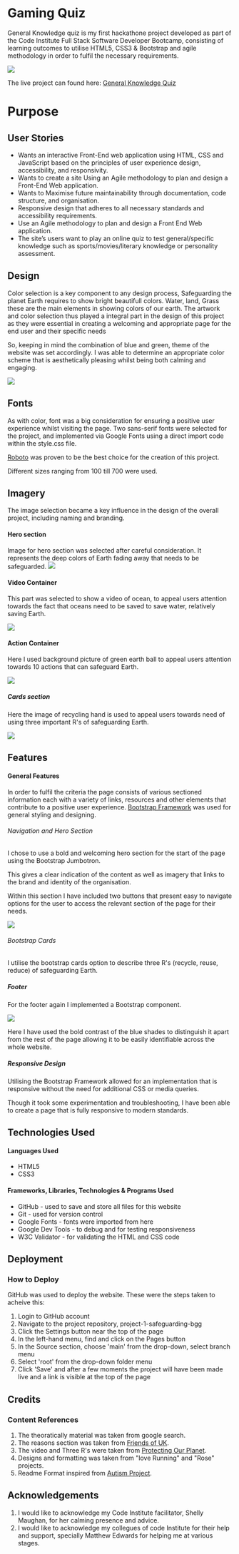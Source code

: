 # Gaming Quiz
General Knowledge quiz is my first hackathone project developed as part of the Code Institute Full Stack Software Developer Bootcamp, consisting of learning outcomes to utilise HTML5, CSS3 & Bootstrap and agile methodology in order to fulfil the necessary requirements.

<img src="assets/images/main.png">


The live project can found here: <a href="https://madiha-babri.github.io/assignment/" rel="nofollow">General Knowledge Quiz</a>
# Purpose 

## User Stories

+ Wants an interactive Front-End web application using HTML, CSS and JavaScript based on the principles of user experience design, accessibility, and responsivity.
+ Wants to create a site Using an Agile methodology to plan and design a Front-End Web application.
+ Wants to Maximise future maintainability through documentation, code structure, and organisation.
+ Responsive design that adheres to all necessary standards and accessibility requirements.
+ Use an Agile methodology to plan and design a Front End Web application.
+ The site’s users want to play an online quiz to test general/specific knowledge such as sports/movies/literary knowledge or personality assessment.



## Design

Color selection is a key component to any design process, Safeguarding the planet Earth requires to show bright beautifull colors. Water, land, Grass these are the main elements in showing colors of our earth. The artwork and color selection thus played a integral part in the design of this project as they were essential in creating a welcoming and appropriate page for the end user and their specific needs

So, keeping in mind the combination of blue and green, theme of the website was set accordingly. I was able to determine an appropriate color scheme that is aesthetically pleasing whilst being both calming and engaging.

<img src="assets/images/20241023_132450.jpg">

## Fonts

As with color, font was a big consideration for ensuring a positive user experience whilst visiting the page.
Two sans-serif fonts were selected for the project, and implemented via Google Fonts using a direct import code within the style.css file.

<a href="https://fonts.google.com/specimen/Roboto" rel="nofollow">Roboto</a> was proven to be the best choice for the creation of this project.

Different sizes ranging from 100 till 700 were used.
## Imagery
The image selection became a key influence in the design of the overall project, including naming and branding.
#### Hero section
Image for hero section was selected after careful consideration. It represents the deep colors of Earth fading away that needs to be safeguarded.
<img src="assets/images/hero.png">

#### Video Container
This part was selected to show a video of ocean, to appeal users attention towards the fact that oceans need to be saved to save water, relatively saving Earth.

<img src="assets/images/video.png">

#### Action Container
Here I used background picture of green earth ball to appeal users attention towards 10 actions that can safeguard Earth.

<img src="assets/images/reasons.png">

##### Cards section
Here the image of recycling hand is used to appeal users towards need of using three important R's of safeguarding Earth.

<img src="assets/images/R.png">

## Features
#### General Features
In order to fulfil the criteria the page consists of various sectioned information each with a variety of links, resources and other elements that contribute to a positive user experience.
<a href="https://getbootstrap.com/docs/5.3/getting-started/introduction/">Bootstrap Framework</a> was used for general styling and designing. 

 ###### Navigation and Hero Section
 I chose to use a bold and welcoming hero section for the start of the page using the Bootstrap Jumbotron.

This gives a clear indication of the content as well as imagery that links to the brand and identity of the organisation.

Within this section I have included two buttons that present easy to navigate options for the user to access the relevant section of the page for their needs.

<img src="assets/images/navbar.png">

###### Bootstrap Cards
I utilise the bootstrap cards option to describe three R's (recycle, reuse, reduce) of safeguarding Earth.

##### Footer
For the footer again I implemented a Bootstrap component.

<img src="assets/images/footer.png">

Here I have used the bold contrast of the blue shades to distinguish it apart from the rest of the page allowing it to be easily identifiable across the whole website.

##### Responsive Design
Utilising the Bootstrap Framework allowed for an implementation that is responsive without the need for additional CSS or media queries.

Though it took some experimentation and troubleshooting, I have been able to create a page that is fully responsive to modern standards.

## Technologies Used
#### Languages Used
+ HTML5
+ CSS3
#### Frameworks, Libraries, Technologies & Programs Used
+ GitHub - used to save and store all files for this website
+ Git - used for version control
+ Google Fonts - fonts were imported from here
+ Google Dev Tools - to debug and for testing responsiveness
+ W3C Validator - for validating the HTML and CSS code
## Deployment
### How to Deploy
GitHub was used to deploy the website. These were the steps taken to acheive this:

1. Login to GitHub account
2. Navigate to the project repository, project-1-safeguarding-bgg
3. Click the Settings button near the top of the page
4. In the left-hand menu, find and click on the Pages button
5. In the Source section, choose 'main' from the drop-down, select branch menu
6. Select 'root' from the drop-down folder menu
7. Click 'Save' and after a few moments the project will have been made live and a link is visible at the top of the page

## Credits
### Content References
1. The theoratically material was taken from google search.
2. The reasons section was taken from <a href="https://friendsoftheearth.uk/">Friends of UK</a>.
3. The video and Three R's were taken from <a href="https://oceanservice.noaa.gov/ocean/earthday.html">Protecting Our Planet</a>.
4. Designs and formatting was taken from "love Running" and "Rose" projects.
5. Readme Format inspired from <a href="https://github.com/TheRickyroy/astronauts-for-autism/blob/main/README.md#ux-design">Autism Project</a>.


## Acknowledgements
1. I  would like to acknowledge my Code Institute facilitator, Shelly Maughan, for her calming presence and advice.
2.   I  would like to acknowledge my collegues of code Institute for their help and support, specially Matthew Edwards for helping me at various stages.
